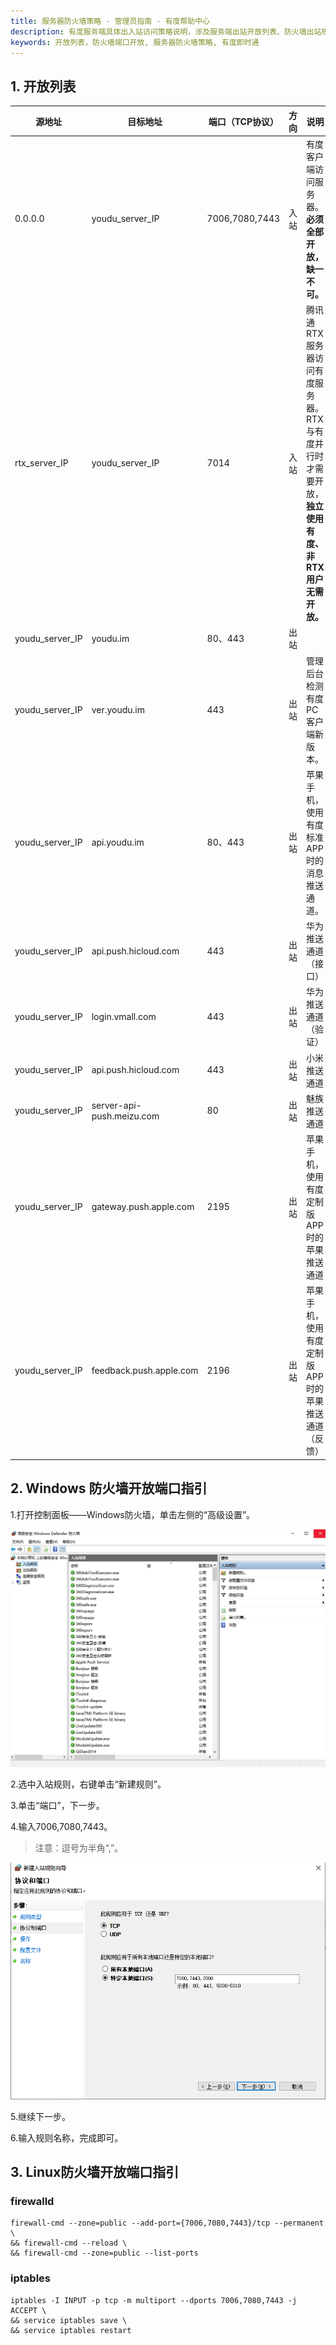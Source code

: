 ```yaml
---
title: 服务器防火墙策略 - 管理员指南 - 有度帮助中心
description: 有度服务端具体出入站访问策略说明，涉及服务端出站开放列表、防火墙出站规则指引。
keywords: 开放列表，防火墙端口开放, 服务器防火墙策略, 有度即时通
---
```


## 1. 开放列表

| 源地址          | 目标地址                  | 端口（TCP协议） | 方向 | 说明                                                         |
| --------------- | ------------------------- | --------------- | ---- | ------------------------------------------------------------ |
| 0.0.0.0         | youdu_server_IP           | 7006,7080,7443  | 入站 | 有度客户端访问服务器。**必须全部开放，缺一不可。**           |
| rtx_server_IP   | youdu_server_IP           | 7014            | 入站 | 腾讯通RTX服务器访问有度服务器。RTX与有度并行时才需要开放，**独立使用有度、非RTX用户无需开放。** |
| youdu_server_IP | youdu.im                  | 80、443         | 出站 |                                                              |
| youdu_server_IP | ver.youdu.im              | 443             | 出站 | 管理后台检测有度PC客户端新版本。                             |
| youdu_server_IP | api.youdu.im              | 80、443         | 出站 | 苹果手机，使用有度标准APP时的消息推送通道。                  |
| youdu_server_IP | api.push.hicloud.com      | 443             | 出站 | 华为推送通道（接口）                                         |
| youdu_server_IP | login.vmall.com           | 443             | 出站 | 华为推送通道（验证）                                         |
| youdu_server_IP | api.push.hicloud.com      | 443             | 出站 | 小米推送通道                                                 |
| youdu_server_IP | server-api-push.meizu.com | 80              | 出站 | 魅族推送通道                                                 |
| youdu_server_IP | gateway.push.apple.com    | 2195            | 出站 | 苹果手机，使用有度定制版APP时的苹果推送通道                  |
| youdu_server_IP | feedback.push.apple.com   | 2196            | 出站 | 苹果手机，使用有度定制版APP时的苹果推送通道（反馈）          |

## 2. Windows 防火墙开放端口指引

1.打开控制面板——Windows防火墙，单击左侧的“高级设置”。

![1584519576222](res/a01_00004/1584519576222.png)

2.选中入站规则，右键单击“新建规则”。

3.单击“端口”，下一步。

4.输入7006,7080,7443。

> 注意：逗号为半角“,”。

![1584519741001](res/a01_00004/1584519741001.png)

5.继续下一步。

6.输入规则名称，完成即可。

## 3. Linux防火墙开放端口指引

### firewalld

```
firewall-cmd --zone=public --add-port={7006,7080,7443}/tcp --permanent \
&& firewall-cmd --reload \
&& firewall-cmd --zone=public --list-ports
```

### iptables

```
iptables -I INPUT -p tcp -m multiport --dports 7006,7080,7443 -j ACCEPT \
&& service iptables save \
&& service iptables restart
```

